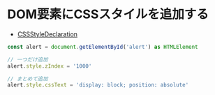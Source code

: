 # DOM要素にCSSスタイルを追加する
- [CSSStyleDeclaration](https://developer.mozilla.org/ja/docs/Web/API/CSSStyleDeclaration)

```js
const alert = document.getElementById('alert') as HTMLElement

// 一つだけ追加
alert.style.zIndex = '1000'

// まとめて追加
alert.style.cssText = 'display: block; position: absolute'
```
